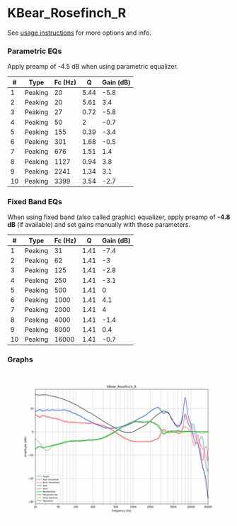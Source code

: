 # KBear_Rosefinch_R
See [usage instructions](https://github.com/jaakkopasanen/AutoEq#usage) for more options and info.

### Parametric EQs
Apply preamp of -4.5 dB when using parametric equalizer.

|   # | Type    |   Fc (Hz) |    Q |   Gain (dB) |
|-----|---------|-----------|------|-------------|
|   1 | Peaking |        20 | 5.44 |        -5.8 |
|   2 | Peaking |        20 | 5.61 |         3.4 |
|   3 | Peaking |        27 | 0.72 |        -5.8 |
|   4 | Peaking |        50 | 2    |        -0.7 |
|   5 | Peaking |       155 | 0.39 |        -3.4 |
|   6 | Peaking |       301 | 1.68 |        -0.5 |
|   7 | Peaking |       676 | 1.51 |         1.4 |
|   8 | Peaking |      1127 | 0.94 |         3.8 |
|   9 | Peaking |      2241 | 1.34 |         3.1 |
|  10 | Peaking |      3399 | 3.54 |        -2.7 |

### Fixed Band EQs
When using fixed band (also called graphic) equalizer, apply preamp of **-4.8 dB** (if available) and set gains manually with these parameters.

|   # | Type    |   Fc (Hz) |    Q |   Gain (dB) |
|-----|---------|-----------|------|-------------|
|   1 | Peaking |        31 | 1.41 |        -7.4 |
|   2 | Peaking |        62 | 1.41 |        -3   |
|   3 | Peaking |       125 | 1.41 |        -2.8 |
|   4 | Peaking |       250 | 1.41 |        -3.1 |
|   5 | Peaking |       500 | 1.41 |         0   |
|   6 | Peaking |      1000 | 1.41 |         4.1 |
|   7 | Peaking |      2000 | 1.41 |         4   |
|   8 | Peaking |      4000 | 1.41 |        -1.4 |
|   9 | Peaking |      8000 | 1.41 |         0.4 |
|  10 | Peaking |     16000 | 1.41 |        -0.7 |

### Graphs
![](./KBear_Rosefinch_R.png)
